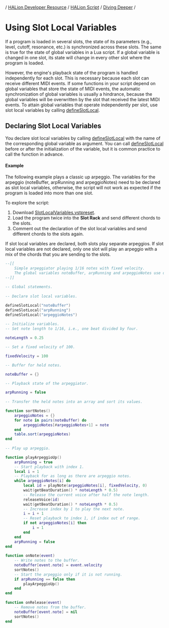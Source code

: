 / [HALion Developer Resource](../../HALion-Developer-Resource.md) / [HALion Script](./HALion-Script.md) / [Diving Deeper](./Diving-Deeper.md) /

# Using Slot Local Variables

If a program is loaded in several slots, the state of its parameters (e.g., level, cutoff, resonance, etc.) is synchronized across these slots. The same is true for the state of global variables in a Lua script. If a global variable is changed in one slot, its state will change in every other slot where the program is loaded.

However, the engine's playback state of the program is handled independently for each slot. This is necessary because each slot can receive different MIDI events. If some functions in your script depend on global variables that store the state of MIDI events, the automatic synchronization of global variables is usually a hindrance, because the global variables will be overwritten by the slot that received the latest MIDI events. To attain global variables that operate independently per slot, use slot local variables by calling [defineSlotLocal](./defineSlotLocal.md).

## Declaring Slot Local Variables

You declare slot local variables by calling [defineSlotLocal](./defineSlotLocal.md) with the name of the corresponding global variable as argument. You can call [defineSlotLocal](./defineSlotLocal.md) before or after the initialization of the variable, but it is common practice to call the function in advance.

#### Example

The following example plays a classic up arpeggio. The variables for the arpeggio (noteBuffer, arpRunning and arpeggioNotes) need to be declared as slot local variables, otherwise, the script will not work as expected if the program is loaded into more than one slot.

To explore the script:

1. Download [SlotLocalVariables.vstpreset](../vstpresets/SlotLocalVariables.vstpreset).
1. Load the program twice into the **Slot Rack** and send different chords to the slots.
1. Comment out the declaration of the slot local variables and send different chords to the slots again.

If slot local variables are declared, both slots play separate arpeggios. If slot local variables are not declared, only one slot will play an arpeggio with a mix of the chords that you are sending to the slots.

```lua
--[[
    Simple arpeggiator playing 1/16 notes with fixed velocity.
    The global variables noteBuffer, arpRunning and arpeggioNotes use defineSlotLocal.
--]]
 
-- Global statements.
 
-- Declare slot local variables.

defineSlotLocal("noteBuffer")
defineSlotLocal("arpRunning")
defineSlotLocal("arpeggioNotes")
 
-- Initialize variables.
-- Set note length to 1/16, i.e., one beat divided by four.

noteLength = 0.25

-- Set a fixed velocity of 100.

fixedVelocity = 100

-- Buffer for held notes.

noteBuffer = {}

-- Playback state of the arpeggiator.

arpRunning = false
 
-- Transfer the held notes into an array and sort its values.

function sortNotes()
    arpeggioNotes = {}
    for note in pairs(noteBuffer) do
        arpeggioNotes[#arpeggioNotes+1] = note
    end
    table.sort(arpeggioNotes)
end
 
-- Play up arpeggio.

function playArpeggioUp()
    arpRunning = true
    -- Start playback with index 1.
    local i = 1
    -- Playback for as long as there are arpeggio notes.
    while arpeggioNotes[i] do
        local id = playNote(arpeggioNotes[i], fixedVelocity, 0)
        wait(getBeatDuration() * noteLength * 0.5)
        -- Release the current voice after half the note length.
        releaseVoice(id)
        wait(getBeatDuration() * noteLength * 0.5)
        -- Increase index by 1 to play the next note.
        i = i + 1
        -- Reset playback to index 1, if index out of range.
        if not arpeggioNotes[i] then
            i = 1
        end
    end
    arpRunning = false
end
 
function onNote(event)
    -- Write notes to the buffer.
    noteBuffer[event.note] = event.velocity
    sortNotes()
    -- Start the arpeggio only if it is not running.
    if arpRunning == false then
        playArpeggioUp()
    end
end
 
function onRelease(event)
    -- Remove notes from the buffer.
    noteBuffer[event.note] = nil
    sortNotes()
end
```
